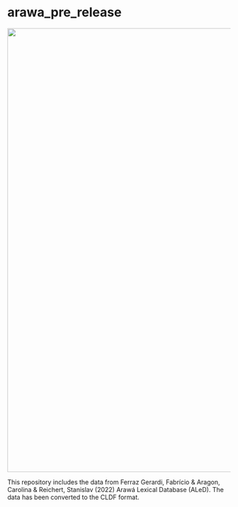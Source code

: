 # arawa_pre_release

<img src="https://github.com/LanguageStructure/arawa_pre_release/blob/main/map.png" width="1000" height="1000">

This repository includes the data from Ferraz Gerardi, Fabrício & Aragon, Carolina & Reichert, Stanislav (2022) Arawá Lexical Database (ALeD). The data has been converted to the CLDF format.
